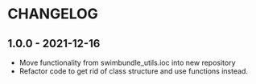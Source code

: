 # CHANGELOG

## 1.0.0 - 2021-12-16
* Move functionality from swimbundle_utils.ioc into new repository
* Refactor code to get rid of class structure and use functions instead.
